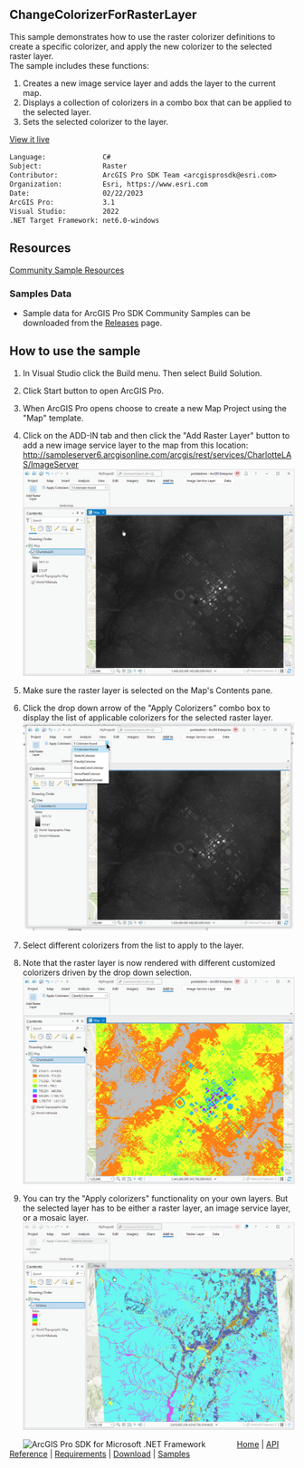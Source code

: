 ## ChangeColorizerForRasterLayer

<!-- TODO: Write a brief abstract explaining this sample -->
This sample demonstrates how to use the raster colorizer definitions to create a specific colorizer, and apply the new colorizer to the selected raster layer.    
The sample includes these functions:  
  
1. Creates a new image service layer and adds the layer to the current map.  
1. Displays a collection of colorizers in a combo box that can be applied to the selected layer.    
1. Sets the selected colorizer to the layer.  
  


<a href="https://pro.arcgis.com/en/pro-app/sdk/" target="_blank">View it live</a>

<!-- TODO: Fill this section below with metadata about this sample-->
```
Language:              C#
Subject:               Raster
Contributor:           ArcGIS Pro SDK Team <arcgisprosdk@esri.com>
Organization:          Esri, https://www.esri.com
Date:                  02/22/2023
ArcGIS Pro:            3.1
Visual Studio:         2022
.NET Target Framework: net6.0-windows
```

## Resources

[Community Sample Resources](https://github.com/Esri/arcgis-pro-sdk-community-samples#resources)

### Samples Data

* Sample data for ArcGIS Pro SDK Community Samples can be downloaded from the [Releases](https://github.com/Esri/arcgis-pro-sdk-community-samples/releases) page.  

## How to use the sample
<!-- TODO: Explain how this sample can be used. To use images in this section, create the image file in your sample project's screenshots folder. Use relative url to link to this image using this syntax: ![My sample Image](FacePage/SampleImage.png) -->
1. In Visual Studio click the Build menu. Then select Build Solution.  
1. Click Start button to open ArcGIS Pro.  
1. When ArcGIS Pro opens choose to create a new Map Project using the "Map" template.    
1. Click on the ADD-IN tab and then click the "Add Raster Layer" button to add a new image service layer to the map from this location: http://sampleserver6.arcgisonline.com/arcgis/rest/services/CharlotteLAS/ImageServer    
![UI](Screenshots/Screen1.png)  
  
1. Make sure the raster layer is selected on the Map's Contents pane.  
1. Click the drop down arrow of the "Apply Colorizers" combo box to display the list of applicable colorizers for the selected raster layer.  
![UI](Screenshots/Screen2.png)  
  
1. Select different colorizers from the list to apply to the layer.   
1. Note that the raster layer is now rendered with different customized colorizers driven by the drop down selection.    
![UI](Screenshots/Screen3.png)  
  
1. You can try the "Apply colorizers" functionality on your own layers.  But the selected layer has to be either a raster layer, an image service layer, or a mosaic layer.  
![UI](Screenshots/Screen4.png)  
  


<!-- End -->

&nbsp;&nbsp;&nbsp;&nbsp;&nbsp;&nbsp;<img src="https://esri.github.io/arcgis-pro-sdk/images/ArcGISPro.png"  alt="ArcGIS Pro SDK for Microsoft .NET Framework" height = "20" width = "20" align="top"  >
&nbsp;&nbsp;&nbsp;&nbsp;&nbsp;&nbsp;&nbsp;&nbsp;&nbsp;&nbsp;&nbsp;&nbsp;
[Home](https://github.com/Esri/arcgis-pro-sdk/wiki) | <a href="https://pro.arcgis.com/en/pro-app/latest/sdk/api-reference" target="_blank">API Reference</a> | [Requirements](https://github.com/Esri/arcgis-pro-sdk/wiki#requirements) | [Download](https://github.com/Esri/arcgis-pro-sdk/wiki#installing-arcgis-pro-sdk-for-net) | <a href="https://github.com/esri/arcgis-pro-sdk-community-samples" target="_blank">Samples</a>
